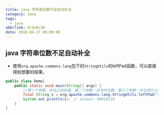 ```yaml
---
title: java 字符串位数不足自动补全
category: Java
tags:
  - java
abbrlink: 9c5e6c30
date: 2018-04-27 00:00:00
---
```

## java 字符串位数不足自动补全
* 使用`org.apache.commons.lang`包下的`StringUtils`的leftPad函数，可以直接得到想要的结果。


```java
public class Demo{
	public static void main(String[] args) {
		//第一个参数：补位之前的值，第二个参数：总共的位数，第三个参数：补位用什么字符来填充。
		final String s = org.apache.commons.lang.StringUtils.leftPad("10110", 8, "0");
		System.out.println(s); // output: 00010110
	}
}
```